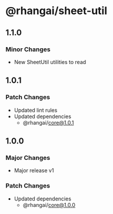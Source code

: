 # @rhangai/sheet-util

## 1.1.0

### Minor Changes

- New SheetUtil utilities to read

## 1.0.1

### Patch Changes

- Updated lint rules
- Updated dependencies
  - @rhangai/core@1.0.1

## 1.0.0

### Major Changes

- Major release v1

### Patch Changes

- Updated dependencies
  - @rhangai/core@1.0.0

